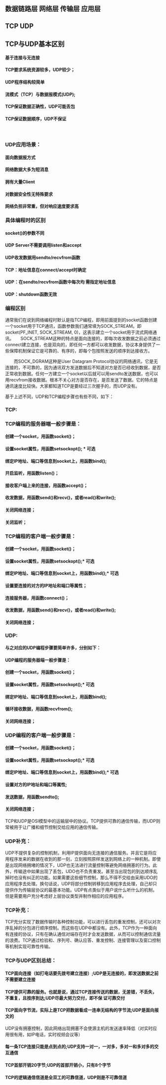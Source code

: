## 数据链路层 网络层 传输层 应用层
## TCP UDP
## TCP与UDP基本区别
#### 基于连接与无连接
#### TCP要求系统资源较多，UDP较少； 
#### UDP程序结构较简单 
#### 流模式（TCP）与数据报模式(UDP); 
#### TCP保证数据正确性，UDP可能丢包 
#### TCP保证数据顺序，UDP不保证 
　　
### UDP应用场景：
#### 面向数据报方式
#### 网络数据大多为短消息 
#### 拥有大量Client
#### 对数据安全性无特殊要求
#### 网络负担非常重，但对响应速度要求高
 
### 具体编程时的区别
#### socket()的参数不同 
#### UDP Server不需要调用listen和accept 
#### UDP收发数据用sendto/recvfrom函数 
#### TCP：地址信息在connect/accept时确定 
#### UDP：在sendto/recvfrom函数中每次均 需指定地址信息 
#### UDP：shutdown函数无效
 
### 编程区别
   通常我们在说到网络编程时默认是指TCP编程，即用前面提到的socket函数创建一个socket用于TCP通讯，函数参数我们通常填为SOCK_STREAM。即socket(PF_INET, SOCK_STREAM, 0)，这表示建立一个socket用于流式网络通讯。 
　  SOCK_STREAM这种的特点是面向连接的，即每次收发数据之前必须通过connect建立连接，也是双向的，即任何一方都可以收发数据，协议本身提供了一些保障机制保证它是可靠的、有序的，即每个包按照发送的顺序到达接收方。 

　　而SOCK_DGRAM这种是User Datagram Protocol协议的网络通讯，它是无连接的，不可靠的，因为通讯双方发送数据后不知道对方是否已经收到数据，是否正常收到数据。任何一方建立一个socket以后就可以用sendto发送数据，也可以用recvfrom接收数据。根本不关心对方是否存在，是否发送了数据。它的特点是通讯速度比较快。大家都知道TCP是要经过三次握手的，而UDP没有。 

基于上述不同，UDP和TCP编程步骤也有些不同，如下：

### TCP: 
### TCP编程的服务器端一般步骤是： 
#### 创建一个socket，用函数socket()； 
#### 设置socket属性，用函数setsockopt(); * 可选 
#### 绑定IP地址、端口等信息到socket上，用函数bind(); 
#### 开启监听，用函数listen()； 
#### 接收客户端上来的连接，用函数accept()； 
#### 收发数据，用函数send()和recv()，或者read()和write(); 
#### 关闭网络连接； 
#### 关闭监听； 

### TCP编程的客户端一般步骤是： 
#### 创建一个socket，用函数socket()； 
#### 设置socket属性，用函数setsockopt();* 可选 
#### 绑定IP地址、端口等信息到socket上，用函数bind();* 可选 
#### 设置要连接的对方的IP地址和端口等属性； 
#### 连接服务器，用函数connect()； 
#### 收发数据，用函数send()和recv()，或者read()和write(); 
#### 关闭网络连接；

### UDP:
#### 与之对应的UDP编程步骤要简单许多，分别如下： 
#### UDP编程的服务器端一般步骤是： 
#### 创建一个socket，用函数socket()； 
#### 设置socket属性，用函数setsockopt();* 可选 
#### 绑定IP地址、端口等信息到socket上，用函数bind(); 
#### 循环接收数据，用函数recvfrom(); 
#### 关闭网络连接； 

### UDP编程的客户端一般步骤是： 
#### 创建一个socket，用函数socket()； 
#### 设置socket属性，用函数setsockopt();* 可选 
#### 绑定IP地址、端口等信息到socket上，用函数bind();* 可选 
#### 设置对方的IP地址和端口等属性; 
#### 发送数据，用函数sendto(); 
#### 关闭网络连接；

TCP和UDP是OSI模型中的运输层中的协议。TCP提供可靠的通信传输，而UDP则常被用于让广播和细节控制交给应用的通信传输。

### UDP补充：
   UDP不提供复杂的控制机制，利用IP提供面向无连接的通信服务。并且它是将应用程序发来的数据在收到的那一刻，立刻按照原样发送到网络上的一种机制。即使是出现网络拥堵的情况下，UDP也无法进行流量控制等避免网络拥塞的行为。此外，传输途中如果出现了丢包，UDO也不负责重发。甚至当出现包的到达顺序乱掉时也没有纠正的功能。如果需要这些细节控制，那么不得不交给由采用UDO的应用程序去处理。换句话说，UDP将部分控制转移到应用程序去处理，自己却只提供作为传输层协议的最基本功能。UDP有点类似于用户说什么听什么的机制，但是需要用户充分考虑好上层协议类型并制作相应的应用程序。

### TCP补充：
  TCP充分实现了数据传输时各种控制功能，可以进行丢包的重发控制，还可以对次序乱掉的分包进行顺序控制。而这些在UDP中都没有。此外，TCP作为一种面向有连接的协议，只有在确认通信对端存在时才会发送数据，从而可以控制通信流量的浪费。TCP通过检验和、序列号、确认应答、重发控制、连接管理以及窗口控制等机制实现可靠性传输。


### TCP与UDP区别总结：
#### TCP面向连接（如打电话要先拨号建立连接）;UDP是无连接的，即发送数据之前不需要建立连接
#### TCP提供可靠的服务。也就是说，通过TCP连接传送的数据，无差错，不丢失，不重复，且按序到达;UDP尽最大努力交付，即不保   证可靠交付
#### TCP面向字节流，实际上是TCP把数据看成一连串无结构的字节流;UDP是面向报文的
  UDP没有拥塞控制，因此网络出现拥塞不会使源主机的发送速率降低（对实时应用很有用，如IP电话，实时视频会议等）
#### 每一条TCP连接只能是点到点的;UDP支持一对一，一对多，多对一和多对多的交互通信
#### TCP首部开销20字节;UDP的首部开销小，只有8个字节
#### TCP的逻辑通信信道是全双工的可靠信道，UDP则是不可靠信道